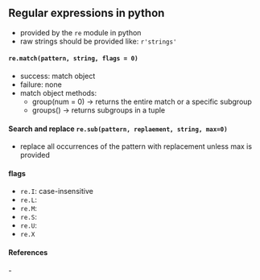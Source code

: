 ## Regular expressions in python
- provided by the ```re``` module in python
- raw strings should be provided like: ```r'strings'```

#### ```re.match(pattern, string, flags = 0)```

- success: match object
- failure: none
- match object methods:
  - group(num = 0) -> returns the entire match or a specific subgroup
  - groups() -> returns subgroups in a tuple

#### Search and replace ```re.sub(pattern, replaement, string, max=0)```

- replace all occurrences of the  pattern with replacement unless max is provided

#### flags

- ```re.I```: case-insensitive
- ```re.L```:
- ```re.M```:
- ```re.S```:
- ```re.U```:
- ```re.X```
#### References

-[](https://www.tutorialspoint.com/python/python_reg_expressions.htm)
